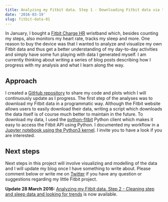 ```yaml
---
title: Analyzing my Fitbit data. Step 1 - Downloading Fitbit data via the API
date: '2016-03-19'
slug: fitbit-data-01
---
```


In January, I bought a [Fitbit Charge HR](https://www.fitbit.com/chargehr) wristband which,
besides counting my steps, also monitors my heart rate, tracks my sleep and more.
One reason to buy the device was that I wanted to analyze and visualize my own
Fitbit data and thus get a better understanding of my day-to-day activities and
simply have some fun playing with data I generated myself.
I am currently thinking about writing a series of blog posts describing how I
progress with my analysis and what I learn along the way.

## Approach

I created a [GitHub repository](https://github.com/JungeAlexander/fitbit-data)
to share my code and plots which I will continuously update as I progress.
The first step of the analyses was to download my Fitbit data in a programmatic
way. Although the Fitbit website allows users to easily download their data,
writing a script which downloads the data itself is of course much better to
maintain in the future.
To download my data, I used the [python-fitbit](https://github.com/orcasgit/python-fitbit)
Python client which makes it easy to access the Fitbit API using Python.
I documented my workflow in a
[Jupyter notebook using the Python3 kernel](http://nbviewer.jupyter.org/github/JungeAlexander/fitbit-data/blob/master/Fitbit-data-01.ipynb).
I invite you to have a look if you are interested.

## Next steps

Next steps in this project will involve visualizing and modelling of the data
and I will update my blog once I have something to write about.
Please comment below or write me on [Twitter](https://twitter.com/JungeAlexander)
if you have any question or suggestions regarding my little Fitbit project.

**Update 28 March 2016:**
[Analyzing my Fitbit data. Step 2 - Cleaning step and sleep data and looking for trends]({{BASE_PATH}}/2016/03/28/fitbit-data-02)
is now available.

